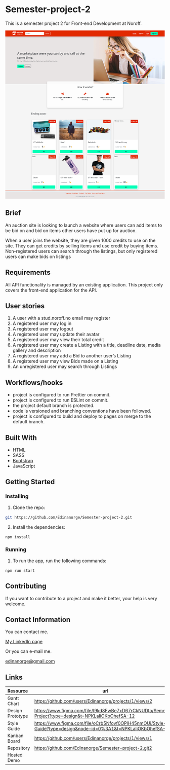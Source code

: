 # Semester-project-2

This is a semester project 2 for Front-end Development at Noroff.

![Screenshot](./images/Screenshot%202023-05-15%20at%2013-58-02%20Noroff%20Marked%20Home%20page.png)

## Brief

An auction site is looking to launch a website where users can add items to be bid on and bid on items other users have put up for auction.

When a user joins the website, they are given 1000 credits to use on the site. They can get credits by selling items and use credit by buying items. Non-registered users can search through the listings, but only registered users can make bids on listings

## Requirements

All API functionality is managed by an existing application. This project only covers the front-end application for the API.

## User stories

1. A user with a stud.noroff.no email may register
2. A registered user may log in
3. A registered user may logout
4. A registered user may update their avatar
5. A registered user may view their total credit
6. A registered user may create a Listing with a title, deadline date, media gallery and description
7. A registered user may add a Bid to another user’s Listing
8. A registered user may view Bids made on a Listing
9. An unregistered user may search through Listings

## Workflows/hooks

- project is configured to run Prettier on commit.
- project is configured to run ESLint on commit.
- the project default branch is protected.
- code is versioned and branching conventions have been followed.
- project is configured to build and deploy to pages on merge to the default branch.

## Built With

- HTML
- SASS
- [Bootstrap](https://getbootstrap.com)
- JavaScript

## Getting Started

### Installing

1. Clone the repo:

```bash
git https://github.com/Edinanorge/Semester-project-2.git
```

2. Install the dependencies:

```
npm install
```

### Running

1. To run the app, run the following commands:

```
npm run start
```

## Contributing

If you want to contribute to a project and make it better, your help is very welcome.

## Contact Information

You can contact me.

[My LinkedIn page](www.linkedin.com/in/edina-i-42228317b)

Or you can e-mail me.

edinanorge@gmail.com

## Links

| Resource         | url                                                                                                          |
| :--------------- | ------------------------------------------------------------------------------------------------------------ |
| Gantt Chart      | https://github.com/users/Edinanorge/projects/1/views/2                                                       |
| Design Prototype | https://www.figma.com/file/I9kd8FwBe7xD67rCkNUDta/Semester-Project?type=design&t=NPKLaIiOKbOhefSA-12         |
| Style Guide      | https://www.figma.com/file/oCrb5Nfovf0OPlH45nmOUi/Style-Guide?type=design&node-id=0%3A1&t=NPKLaIiOKbOhefSA-1 |
| Kanban Board     | https://github.com/users/Edinanorge/projects/1/views/1                                                       |
| Repository       | https://github.com/Edinanorge/Semester-project-2.git2                                                        |
| Hosted Demo      |
